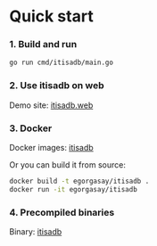 # Quick start

### 1. Build and run

```bash
go run cmd/itisadb/main.go
```

### 2. Use itisadb on web

Demo site: [itisadb.web](https://itisa.egorgasay.repl.co)

### 3. Docker

Docker images: [itisadb](https://hub.docker.com/r/egorgasay/itisadb)

Or you can build it from source:

```bash
docker build -t egorgasay/itisadb .
docker run -it egorgasay/itisadb
```

### 4. Precompiled binaries

Binary: [itisadb](https://github.com/egorgasay/itisadb/releases)